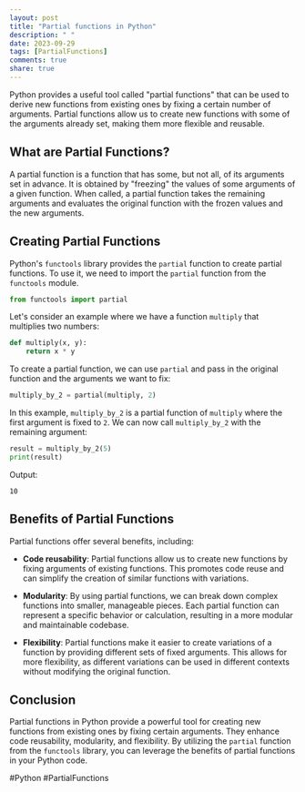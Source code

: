 ```yaml
---
layout: post
title: "Partial functions in Python"
description: " "
date: 2023-09-29
tags: [PartialFunctions]
comments: true
share: true
---
```


Python provides a useful tool called "partial functions" that can be used to derive new functions from existing ones by fixing a certain number of arguments. Partial functions allow us to create new functions with some of the arguments already set, making them more flexible and reusable.

## What are Partial Functions?

A partial function is a function that has some, but not all, of its arguments set in advance. It is obtained by "freezing" the values of some arguments of a given function. When called, a partial function takes the remaining arguments and evaluates the original function with the frozen values and the new arguments.

## Creating Partial Functions

Python's `functools` library provides the `partial` function to create partial functions. To use it, we need to import the `partial` function from the `functools` module.

```python
from functools import partial
```

Let's consider an example where we have a function `multiply` that multiplies two numbers:

```python
def multiply(x, y):
    return x * y

```

To create a partial function, we can use `partial` and pass in the original function and the arguments we want to fix:

```python
multiply_by_2 = partial(multiply, 2)
```

In this example, `multiply_by_2` is a partial function of `multiply` where the first argument is fixed to `2`. We can now call `multiply_by_2` with the remaining argument:

```python
result = multiply_by_2(5)
print(result)
```

Output:
```
10
```

## Benefits of Partial Functions

Partial functions offer several benefits, including:

- **Code reusability**: Partial functions allow us to create new functions by fixing arguments of existing functions. This promotes code reuse and can simplify the creation of similar functions with variations.

- **Modularity**: By using partial functions, we can break down complex functions into smaller, manageable pieces. Each partial function can represent a specific behavior or calculation, resulting in a more modular and maintainable codebase.

- **Flexibility**: Partial functions make it easier to create variations of a function by providing different sets of fixed arguments. This allows for more flexibility, as different variations can be used in different contexts without modifying the original function.

## Conclusion

Partial functions in Python provide a powerful tool for creating new functions from existing ones by fixing certain arguments. They enhance code reusability, modularity, and flexibility. By utilizing the `partial` function from the `functools` library, you can leverage the benefits of partial functions in your Python code.

#Python #PartialFunctions